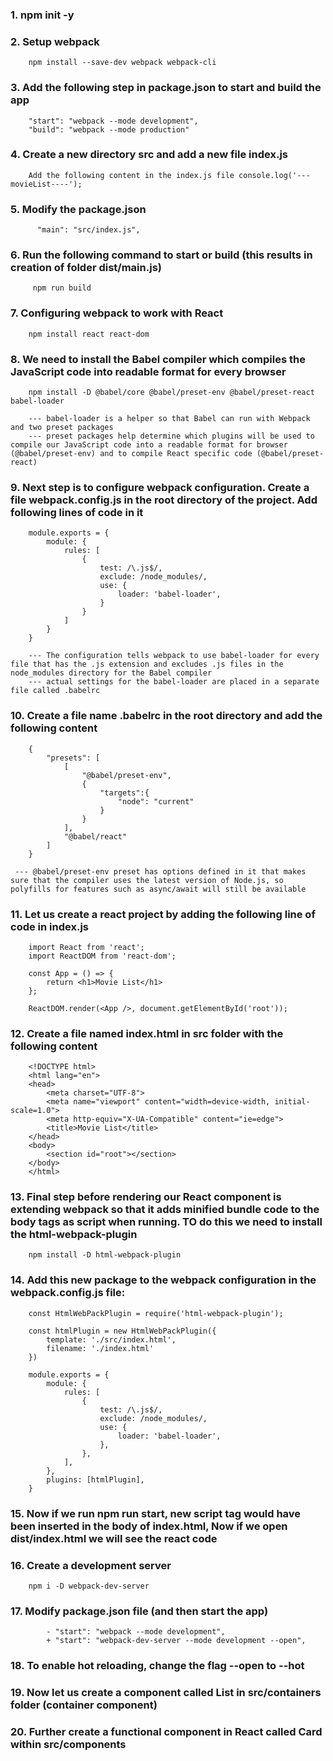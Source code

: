 ### 1. npm init -y

### 2. Setup webpack
        npm install --save-dev webpack webpack-cli

### 3. Add the following step in package.json to start and build the app
        "start": "webpack --mode development",
        "build": "webpack --mode production"  

### 4. Create a new directory src and add a new file index.js
        Add the following content in the index.js file console.log('---movieList----');
### 5. Modify the package.json 
          "main": "src/index.js",

### 6. Run the following command to start or build (this results in creation of folder dist/main.js)
         npm run build

### 7. Configuring webpack to work with React
        npm install react react-dom
### 8. We need to install the Babel compiler which compiles the JavaScript code into readable format for every browser
        npm install -D @babel/core @babel/preset-env @babel/preset-react babel-loader

        --- babel-loader is a helper so that Babel can run with Webpack and two preset packages
        --- preset packages help determine which plugins will be used to compile our JavaScript code into a readable format for browser (@babel/preset-env) and to compile React specific code (@babel/preset-react)

### 9. Next step is to configure webpack configuration. Create a file webpack.config.js in the root directory of the project. Add following lines of code in it
        module.exports = {
            module: {
                rules: [
                    {
                        test: /\.js$/,
                        exclude: /node_modules/,
                        use: {
                            loader: 'babel-loader',
                        }
                    }
                ]
            }
        }

        --- The configuration tells webpack to use babel-loader for every file that has the .js extension and excludes .js files in the node_modules directory for the Babel compiler
        --- actual settings for the babel-loader are placed in a separate file called .babelrc

### 10. Create a file name .babelrc in the root directory and add the following content
        {
            "presets": [
                [
                    "@babel/preset-env",
                    {
                        "targets":{
                            "node": "current"
                        }
                    }
                ],
                "@babel/react"
            ]
        }

     --- @babel/preset-env preset has options defined in it that makes sure that the compiler uses the latest version of Node.js, so polyfills for features such as async/await will still be available

### 11. Let us create a react project by adding the following line of code in index.js
        import React from 'react';
        import ReactDOM from 'react-dom';

        const App = () => {
            return <h1>Movie List</h1>
        };

        ReactDOM.render(<App />, document.getElementById('root'));        


### 12. Create a file named index.html in src folder with the following content
        <!DOCTYPE html>
        <html lang="en">
        <head>
            <meta charset="UTF-8">
            <meta name="viewport" content="width=device-width, initial-scale=1.0">
            <meta http-equiv="X-UA-Compatible" content="ie=edge">
            <title>Movie List</title>
        </head>
        <body>
            <section id="root"></section>
        </body>
        </html>        

### 13. Final step before rendering our React component is extending webpack so that it adds minified bundle code to the body tags as script when running. TO do this we need to install the html-webpack-plugin
        npm install -D html-webpack-plugin

### 14. Add this new package to the webpack configuration in the webpack.config.js file:
        const HtmlWebPackPlugin = require('html-webpack-plugin');

        const htmlPlugin = new HtmlWebPackPlugin({
            template: './src/index.html',
            filename: './index.html'
        })

        module.exports = {
            module: {
                rules: [
                    {
                        test: /\.js$/,
                        exclude: /node_modules/,
                        use: {
                            loader: 'babel-loader',
                        },
                    },
                ],
            },
            plugins: [htmlPlugin],
        }

### 15. Now if we run npm run start, new script tag would have been inserted in the body of index.html, Now if we open dist/index.html we will see the react code

### 16. Create a development server
        npm i -D webpack-dev-server

### 17. Modify package.json file (and then start the app)
            - "start": "webpack --mode development",
            + "start": "webpack-dev-server --mode development --open",

### 18. To enable hot reloading, change the flag --open to --hot


### 19. Now let us create a component called List in src/containers folder (container component)

### 20. Further create a functional component in React called Card within src/components 

